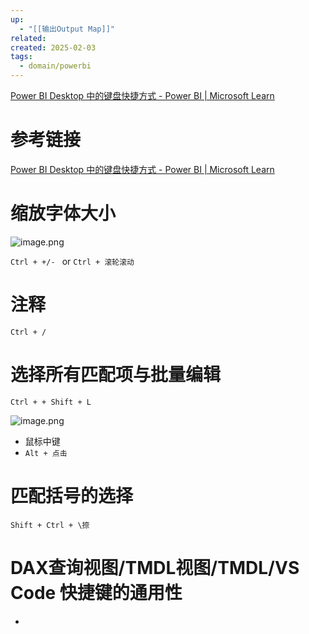 ```yaml
---
up:
  - "[[输出Output Map]]"
related: 
created: 2025-02-03
tags:
  - domain/powerbi
---
```

[Power BI Desktop 中的键盘快捷方式 - Power BI \| Microsoft Learn](https://learn.microsoft.com/zh-cn/power-bi/create-reports/desktop-accessibility-keyboard-shortcuts?WT.mc_id=DX-MVP-5005331)

# 参考链接

[Power BI Desktop 中的键盘快捷方式 - Power BI \| Microsoft Learn](https://learn.microsoft.com/zh-cn/power-bi/create-reports/desktop-accessibility-keyboard-shortcuts?WT.mc_id=DX-MVP-5005331#dax-formula-bar)




# 缩放字体大小



![image.png](https://s1.vika.cn/space/2025/02/03/2b74a2445c2d4f1fa880019d5c982922)


`Ctrl + +/- ` or `Ctrl + 滚轮滚动`


# 注释


`Ctrl + /`


# 选择所有匹配项与批量编辑

`Ctrl + + Shift + L`


![image.png](https://s1.vika.cn/space/2025/02/03/196576570d8d48d3b498fd985aa481d9)




- 鼠标中键
- `Alt + 点击` 


# 匹配括号的选择


`Shift + Ctrl + \捺`

# DAX查询视图/TMDL视图/TMDL/VS Code 快捷键的通用性


- 